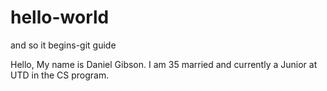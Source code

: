 # hello-world
and so it begins-git guide

Hello, My name is Daniel Gibson.
I am 35 married and currently a Junior at UTD in the CS program.
